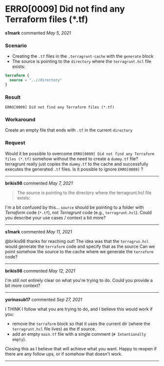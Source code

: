 # ERRO[0009] Did not find any Terraform files (*.tf)

**s1mark** commented *May 5, 2021*

### Scenario
* Creating the `.tf` files in the `.terragrunt-cache`  with the `generate` block
* The source is pointing to the `directory` where the `terragrunt.hcl` file exists:
```terraform
terraform {
  source = "..//directory"
}
```
### Result
`ERRO[0009] Did not find any Terraform files (*.tf)`

### Workaround
Create an empty file that ends with `.tf` in the current `directory`

### Request
Would it be possible to overcome `ERRO[0009] Did not find any Terraform files (*.tf)` somehow without the need to create a `dummy.tf` file? terragrunt really just copies the `dummy.tf` to the cache and successfully executes the generated `.tf` files.
Is it possible to ignore `ERRO[0009]` ?
<br />
***


**brikis98** commented *May 7, 2021*

> The source is pointing to the directory where the terragrunt.hcl file exists:

I'm a bit confused by this... `source` should be pointing to a folder with _Terraform_ code (`*.tf`), not _Terragrunt_ code (e.g., `terragrunt.hcl`). Could you describe your use cases / context a bit more?
***

**s1mark** commented *May 11, 2021*

@brikis98 thanks for reaching out!
The idea was that the `terragrun.hcl` would generate the `terraform` code and specify that as the source 
Can we point somehow the source to the cache where we generate the `terraform` code?
***

**brikis98** commented *May 12, 2021*

I'm still not entirely clear on what you're trying to do. Could you provide a bit more context?
***

**yorinasub17** commented *Sep 27, 2021*

I THINK I follow what you are trying to do, and I believe this would work if you:

- remove the `terraform` block so that it uses the current dir (where the `terragrunt.hcl` file lives) as the tf source.
- add an empty `main.tf` file with a single comment (`# Intentionally empty`).

Closing this as I believe that will achieve what you want. Happy to reopen if there are any follow ups, or if somehow that doesn't work.
***

